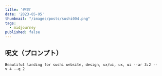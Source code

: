 ```yaml
---
title: '寿司'
date: '2023-05-05'
thumbnail: "/images/posts/sushi004.png"
tags:
  - midjourney
published: false
---
```


## 呪文（プロンプト）
```
Beautiful landing for sushi website, design, ux/ui, ux, ui --ar 3:2 --v 4 --q 2
```